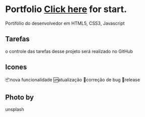 # Portfolio [Click here](https://portfolionfescame.netlify.app/) for start.

Portifólio do desenvolvedor em HTML5, CSS3, Javascript 

## Tarefas

o controle das tarefas desse projeto será realizado no GitHub

## Icones

:package:nova funcionalidade
:up:atualização
:bug:correção de bug
:checkered_flag:release

## Photo by

unsplash
